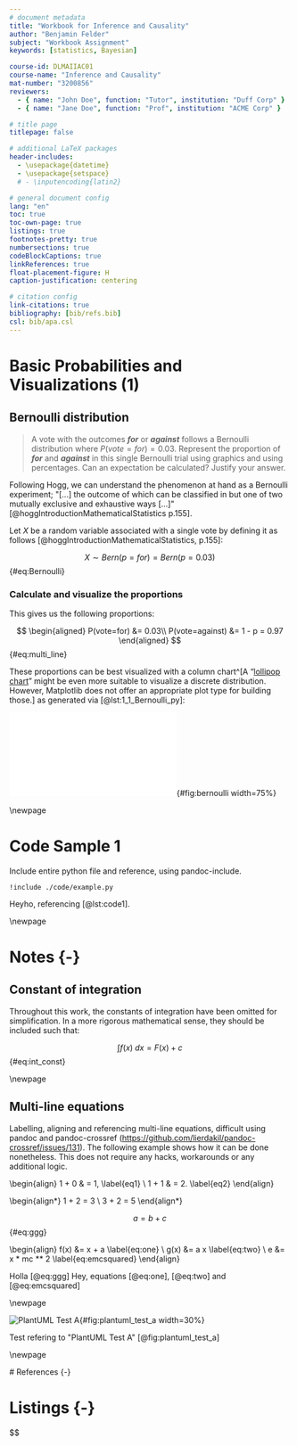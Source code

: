 ```yaml
---
# document metadata
title: "Workbook for Inference and Causality"
author: "Benjamin Felder"
subject: "Workbook Assignment"
keywords: [statistics, Bayesian]

course-id: DLMAIIAC01
course-name: "Inference and Causality"
mat-number: "3200856"
reviewers:
  - { name: "John Doe", function: "Tutor", institution: "Duff Corp" }
  - { name: "Jane Doe", function: "Prof", institution: "ACME Corp" }

# title page
titlepage: false

# additional LaTeX packages
header-includes:
  - \usepackage{datetime}
  - \usepackage{setspace}
  # - \inputencoding{latin2}

# general document config
lang: "en"
toc: true
toc-own-page: true
listings: true
footnotes-pretty: true
numbersections: true
codeBlockCaptions: true
linkReferences: true
float-placement-figure: H
caption-justification: centering

# citation config
link-citations: true
bibliography: [bib/refs.bib]
csl: bib/apa.csl
---
```


# Basic Probabilities and Visualizations (1)

## Bernoulli distribution

> A vote with the outcomes **_for_** or **_against_** follows a Bernoulli distribution where $P(vote=for) = 0.03$. Represent the proportion of **_for_** and **_against_** in this single Bernoulli trial using graphics and using percentages. Can an expectation be calculated? Justify your answer.

Following Hogg, we can understand the phenomenon at hand as a Bernoulli experiment; "[...] the outcome of which can
be classified in but one of two mutually exclusive and exhaustive ways [...]" [@hoggIntroductionMathematicalStatistics p.155].

Let $X$ be a random variable associated with a single vote by defining it as follows [@hoggIntroductionMathematicalStatistics, p.155]:

$$X \sim Bern(p=for) = Bern(p = 0.03)$${#eq:Bernoulli}

### Calculate and visualize the proportions

This gives us the following proportions:

$$
\begin{aligned}
P(vote=for) &= 0.03\\
P(vote=against) &= 1 - p = 0.97
\end{aligned}
$${#eq:multi_line}

These proportions can be best visualized with a column chart^[A “[lollipop chart](https://datavizproject.com/data-type/lollipop-chart/)” might be even more suitable to visualize a discrete distribution. However, Matplotlib does not offer an appropriate plot type for building those.] as generated via [@lst:1_1_Bernoulli_py]:

![Bernoulli distribution](output/img/1_1_Bernoulli.pdf){#fig:bernoulli width=75%}

\newpage

# Code Sample 1

Include entire python file and reference, using pandoc-include.

```{#lst:code1 caption="Listing caption"}
!include ./code/example.py
```

Heyho, referencing [@lst:code1].

\newpage

# Notes {-}

## Constant of integration

Throughout this work, the constants of integration have been omitted for simplification. In a more rigorous mathematical sense, they should be included such that:

$$\int f(x) \; dx = F(x) + c$${#eq:int_const}

\newpage

## Multi-line equations

Labelling, aligning and referencing multi-line equations, difficult using pandoc and pandoc-crossref (https://github.com/lierdakil/pandoc-crossref/issues/131). The following example shows how it can be done nonetheless. This does not require any hacks, workarounds or any additional logic.

\begin{align}
1 + 0 & = 1, \label{eq1} \\
1 + 1 & = 2. \label{eq2}
\end{align}

\begin{align*}
1 + 2 = 3 \\
3 + 2 = 5
\end{align*}

$$ a = b + c $$ {#eq:ggg}

\begin{align}
f(x) &= x + a \label{eq:one} \\
g(x) &= a x \label{eq:two} \\
e           &= x * mc ** 2 \label{eq:emcsquared}
\end{align}

Holla [@eq:ggg]
Hey, equations [@eq:one], [@eq:two] and [@eq:emcsquared]

\newpage

![PlantUML Test A](output/plantuml/PlantUMLTest_A.svg){#fig:plantuml_test_a width=30%}

Test refering to "PlantUML Test A" [@fig:plantuml_test_a]

\newpage

<div id="refs">
# References {-}
</div>



# Listings {-}
$$
